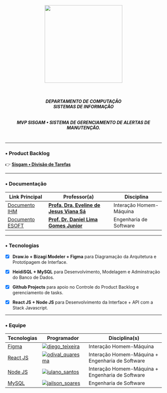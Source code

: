 <div>
  <h5 align="center">
  </br> <img src="https://user-images.githubusercontent.com/40738499/168456236-ce8aac11-ddb7-4dbb-a540-00c39e10927b.png" width="250px" />
  </br></br></br></br>
  DEPARTAMENTO DE COMPUTAÇÃO </br>
  SISTEMAS DE INFORMAÇÃO
  </br></br></br>
  MVP SISGAM • SISTEMA DE GERENCIAMENTO DE ALERTAS DE MANUTENÇÃO. </br>
  </br>
  </h5>
</div>

---
### • Product Backlog

👉 <a href="https://github.com/yullano90/emserf_service_map_manager/projects/1?fullscreen=true"> **Sisgam • Divisão de Tarefas** </a>

---

### • Documentação

| Link Principal | Professor(a) | Disciplina |
| ----------- | ---------------------- | ------------------------- |
| <a href="https://github.com/yullano90/emserf_service_map_manager/blob/master/docs-ifma/IHM-doc.md"> Documento IHM </a> | <a href="https://br.linkedin.com/in/eveline-s%C3%A1-436349162"> **Profa. Dra. Eveline de Jesus Viana Sá** </a> | Interação Homem-Máquina |
| <a href="https://github.com/yullano90/emserf_service_map_manager/blob/master/docs-ifma/ESOFT-doc.md"> Documento ESOFT </a> | <a href="https://br.linkedin.com/in/danieljr"> **Prof. Dr. Daniel Lima Gomes Junior** </a> | Engenharia de Software  |


---
### • Tecnologias

- [x] **Draw.io + Bizagi Modeler + Figma** para Diagramação da Arquitetura e Prototipagem de Interface.

- [x] **HeidiSQL + MySQL** para Desenvolvimento, Modelagem e Adminstração do Banco de Dados.

- [x] **Github Projects** para apoio no Controle do Product Backlog e gerenciamento de tasks.

- [x] **React JS + Node JS** para Desenvolvimento da Interface + API com a Stack Javascript.

---

### • Equipe

| Tecnologias |Programador| Disciplina(s)|
| ----------------- | -------- | ----------------- |
|<a href="https://www.figma.com/proto/8nohgZFsrHimifrt5FvQzy/Projeto-EMSERF?node-id=5%3A2&scaling=contain&page-id=0%3A1&starting-point-node-id=5%3A2"> Figma </a>|<a href="https://github.com/DiegoRodrig0"> [![diego_teixeira](https://img.shields.io/badge/Diego_Teixeira-Prototyping-blue.svg)](https://github.com/DiegoRodrig0) </a> | Interação Homem-Máquina |
|<a href="https://github.com/yullano90/emserf_service_map_manager/tree/master/_Front-end"> React JS </a>|<a href="https://github.com/odivalq"> [![odival_quaresma](https://img.shields.io/badge/Odival_Quaresma-Frontend-blue.svg)](https://github.com/odivalq) </a>| Interação Homem-Máquina + Engenharia de Software|
|<a href="https://github.com/yullano90/emserf_service_map_manager/tree/master/_Back-end"> Node JS </a>|<a href="https://github.com/yullano90"> [![iulano_santos](https://img.shields.io/badge/Iulano_Santos-Backend-blue.svg)](https://github.com/yullano90) </a>| Interação Homem-Máquina + Engenharia de Software |
|<a href="https://github.com/yullano90/emserf_service_map_manager/tree/master/_Database"> MySQL </a>|<a href="https://github.com/scjailson"> [![jailson_soares](https://img.shields.io/badge/Jailson_Soares-Database-blue.svg)](https://github.com/scjailson) </a>| Engenharia de Software |

